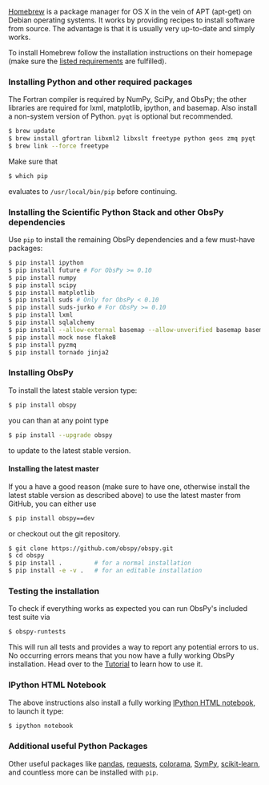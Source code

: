 [Homebrew](http://brew.sh/) is a package manager for OS X in the vein of APT (apt-get) on Debian operating systems. It works by providing recipes to install software from source. The advantage is that it is usually very up-to-date and simply works.

To install Homebrew follow the installation instructions on their homepage (make sure the [listed requirements](https://github.com/Homebrew/homebrew/wiki/Installation#requirements) are fulfilled).

### Installing Python and other required packages

The Fortran compiler is required by NumPy, SciPy, and ObsPy; the other libraries are required for lxml, matplotlib, ipython, and basemap. Also install a non-system version of Python. `pyqt` is optional but recommended.

```bash
$ brew update
$ brew install gfortran libxml2 libxslt freetype python geos zmq pyqt
$ brew link --force freetype
```

Make sure that

```bash
$ which pip
```

evaluates to `/usr/local/bin/pip` before continuing. 

### Installing the Scientific Python Stack and other ObsPy dependencies

Use `pip` to install the remaining ObsPy dependencies and a few must-have packages:

```bash
$ pip install ipython
$ pip install future # For ObsPy >= 0.10
$ pip install numpy
$ pip install scipy
$ pip install matplotlib
$ pip install suds # Only for ObsPy < 0.10
$ pip install suds-jurko # For ObsPy >= 0.10
$ pip install lxml
$ pip install sqlalchemy
$ pip install --allow-external basemap --allow-unverified basemap basemap
$ pip install mock nose flake8
$ pip install pyzmq
$ pip install tornado jinja2
```

### Installing ObsPy

To install the latest stable version type:

```bash
$ pip install obspy
```

you can than at any point type

```bash
$ pip install --upgrade obspy
```

to update to the latest stable version.

#### Installing the latest master

If you a have a good reason (make sure to have one, otherwise install the latest stable version as described above) to use the latest master from GitHub, you can either use

```bash
$ pip install obspy==dev
```

or checkout out the git repository.

```bash
$ git clone https://github.com/obspy/obspy.git
$ cd obspy
$ pip install .         # for a normal installation
$ pip install -e -v .   # for an editable installation
```

### Testing the installation

To check if everything works as expected you can run ObsPy's included test suite via

```bash
$ obspy-runtests
```

This will run all tests and provides a way to report any potential errors to us. No occurring errors means that you now have a fully working ObsPy installation. Head over to the [Tutorial](http://docs.obspy.org/tutorial/) to learn how to use it.

### IPython HTML Notebook

The above instructions also install a fully working [IPython HTML notebook](http://ipython.org/notebook.html), to launch it type:

```bash
$ ipython notebook 
```

### Additional useful Python Packages

Other useful packages like [pandas](http://pandas.pydata.org/), [requests](http://docs.python-requests.org/en/latest/), [colorama](https://pypi.python.org/pypi/colorama), [SymPy](http://sympy.org/), [scikit-learn](http://scikit-learn.org/), and countless more can be installed with `pip`.